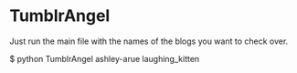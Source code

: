 # TumblrAngel

Just run the main file with the names of the blogs you want to check over.

$ python TumblrAngel ashley-arue laughing_kitten
